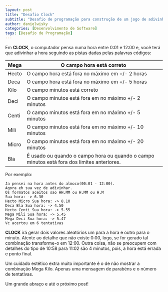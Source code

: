 ```yaml
---
layout: post
title: "Desafio Clock"
subtitle: "Desafio de programação para construção de um jogo de adivinhação chamado clock"
author: danielwisky
categories: [Desenvolvimento de Software]
tags: [Desafio de Programação]
---
```


Em **CLOCK**, o computador pensa numa hora entre 0:01 e 12:00 e, você terá que adivinhar a hora seguindo as pistas dadas pelas palavras códigos:

| Mega  | O campo hora está correto                                                                  |
| ----- | ------------------------------------------------------------------------------------------ |
| Hecto | O campo hora está fora no máximo em +/- 2 horas                                            |
| Deca  | O campo hora está fora no máximo em +/- 5 horas                                            |
| Kilo  | O campo minutos está correto                                                               |
| Deci  | O campo minutos está fora em no máximo +/- 2 minutos                                       |
| Centi | O campo minutos está fora em no máximo +/- 5 minutos                                       |
| Mili  | O campo minutos está fora em no máximo +/- 10 minutos                                      |
| Micro | O campo minutos está fora em no máximo +/- 20 minutos                                      |
| Bla   | É usado ou quando o campo hora ou quando o campo minutos está fora dos limites anteriores. |

Por exemplo:

```
Ja pensei na hora antes do almoco(00:01 - 12:00).
Agora eh sua vez de adivinhar.
Os formatos aceitos sao HH.MM ou H.MM ou H.M
Sua hora: -> 6.30
Hecto Micro Sua hora: -> 8.10
Deca Bla Sua hora: -> 4.50
Hecto Centi Sua hora: -> 5.55
Mega Mili Sua hora: -> 5.45
Mega Deci Sua hora: -> 5.47
Vc acertou em 6 tentativas
```

**CLOCK** irá gerar dois valores aleatórios um para a hora e outro para o minuto. Atente ao detalhe que não existe 0:00, logo, se for gerado tal combinação transforme-o em 12:00. Outra coisa, não se preocupem com detalhes do tipo de 10:58 para 11:02 são 4 minutos, pois, a hora está errada e ponto final.

Um cuidado estético extra muito importante é o de não mostrar a combinação Mega Kilo. Apenas uma mensagem de parabéns e o número de tentativas.

Um grande abraço e até o próximo post!
